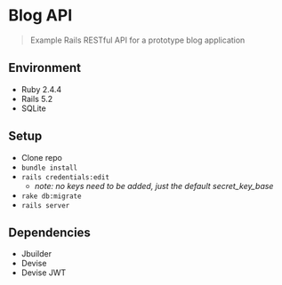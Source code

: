 # Blog API

> Example Rails RESTful API for a prototype blog application

## Environment

- Ruby 2.4.4
- Rails 5.2
- SQLite

## Setup

- Clone repo
- `bundle install`
- `rails credentials:edit`
  - *note: no keys need to be added, just the default secret_key_base*
- `rake db:migrate`
- `rails server`

## Dependencies

- Jbuilder
- Devise
- Devise JWT

